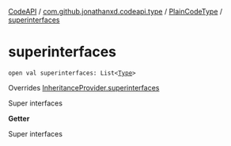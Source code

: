 [CodeAPI](../../index.md) / [com.github.jonathanxd.codeapi.type](../index.md) / [PlainCodeType](index.md) / [superinterfaces](.)

# superinterfaces

`open val superinterfaces: List<`[`Type`](http://docs.oracle.com/javase/6/docs/api/java/lang/reflect/Type.html)`>`

Overrides [InheritanceProvider.superinterfaces](../-inheritance-provider/superinterfaces.md)

Super interfaces

**Getter**

Super interfaces

